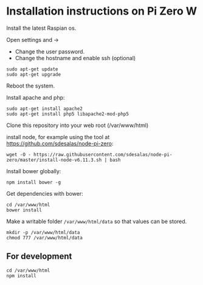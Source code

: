 Installation instructions on Pi Zero W
===

Install the latest Raspian os.

Open settings and ->

*  Change the user password.
*  Change the hostname and enable ssh (optional)

```
sudo apt-get update
sudo apt-get upgrade
```

Reboot the system.

Install apache and php:
```
sudo apt-get install apache2
sudo apt-get install php5 libapache2-mod-php5
```

Clone this repository into your web root (/var/www/html)

install node, for example using the tool at https://github.com/sdesalas/node-pi-zero:

```
wget -O - https://raw.githubusercontent.com/sdesalas/node-pi-zero/master/install-node-v6.11.3.sh | bash
```

Install bower globally:
```
npm install bower -g
```

Get dependencies with bower:
```
cd /var/www/html
bower install
```

Make a writable folder `/var/www/html/data` so that values can be stored.

```
mkdir -p /var/www/html/data
chmod 777 /var/www/html/data
```

For development
---

```
cd /var/www/html
npm install
```
